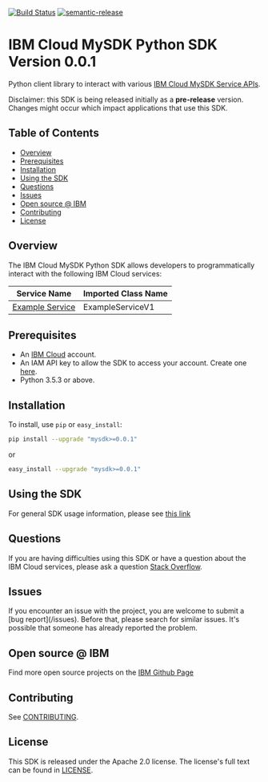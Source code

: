 [![Build Status](https://travis.ibm.com/CloudEngineering/python-sdk-template.svg?token=eW5FVD71iyte6tTby8gr&branch=master)](https://travis.ibm.com/CloudEngineering/python-sdk-template)
[![semantic-release](https://img.shields.io/badge/%20%20%F0%9F%93%A6%F0%9F%9A%80-semantic--release-e10079.svg)](https://github.com/semantic-release/semantic-release)
# IBM Cloud MySDK Python SDK Version 0.0.1

Python client library to interact with various [IBM Cloud MySDK Service APIs](https://cloud.ibm.com/apidocs?category=<service-category>).

Disclaimer: this SDK is being released initially as a **pre-release** version.
Changes might occur which impact applications that use this SDK.

## Table of Contents

<!--
  The TOC below is generated using the `markdown-toc` node package.

      https://github.com/jonschlinkert/markdown-toc

  You should regenerate the TOC after making changes to this file.

      npx markdown-toc -i README.md
  -->

<!-- toc -->

- [Overview](#overview)
- [Prerequisites](#prerequisites)
- [Installation](#installation)
- [Using the SDK](#using-the-sdk)
- [Questions](#questions)
- [Issues](#issues)
- [Open source @ IBM](#open-source--ibm)
- [Contributing](#contributing)
- [License](#license)

<!-- tocstop -->

## Overview

The IBM Cloud MySDK Python SDK allows developers to programmatically interact with the following 
IBM Cloud services:

Service Name | Imported Class Name
--- | --- 
[Example Service](https://cloud.ibm.com/apidocs/example-service) | ExampleServiceV1

## Prerequisites

[ibm-cloud-onboarding]: https://cloud.ibm.com/registration

* An [IBM Cloud][ibm-cloud-onboarding] account.
* An IAM API key to allow the SDK to access your account. Create one [here](https://cloud.ibm.com/iam/apikeys).
* Python 3.5.3 or above.

## Installation

To install, use `pip` or `easy_install`:

```bash
pip install --upgrade "mysdk>=0.0.1"
```

or

```bash
easy_install --upgrade "mysdk>=0.0.1"
```

## Using the SDK
For general SDK usage information, please see [this link](https://github.com/IBM/ibm-cloud-sdk-common/blob/master/README.md)

## Questions

If you are having difficulties using this SDK or have a question about the IBM Cloud services,
please ask a question
[Stack Overflow](http://stackoverflow.com/questions/ask?tags=ibm-cloud).

## Issues
If you encounter an issue with the project, you are welcome to submit a
[bug report](<github-repo-url>/issues).
Before that, please search for similar issues. It's possible that someone has already reported the problem.

## Open source @ IBM
Find more open source projects on the [IBM Github Page](http://ibm.github.io/)

## Contributing
See [CONTRIBUTING](CONTRIBUTING.md).

## License

This SDK is released under the Apache 2.0 license.
The license's full text can be found in [LICENSE](LICENSE).
